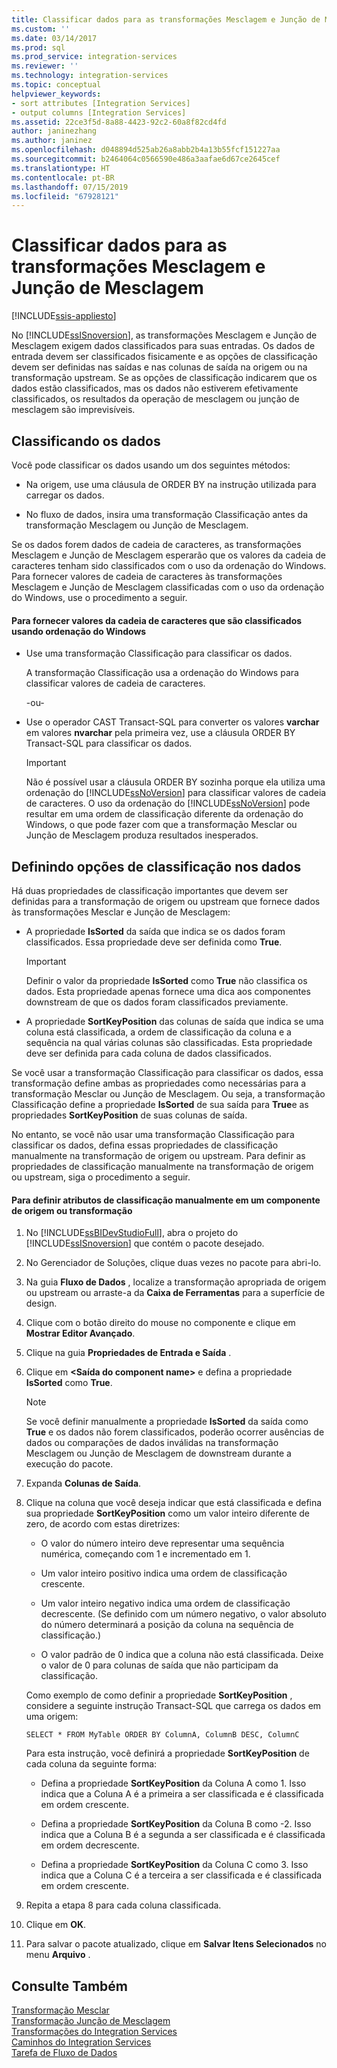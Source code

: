 ```yaml
---
title: Classificar dados para as transformações Mesclagem e Junção de Mesclagem | Microsoft Docs
ms.custom: ''
ms.date: 03/14/2017
ms.prod: sql
ms.prod_service: integration-services
ms.reviewer: ''
ms.technology: integration-services
ms.topic: conceptual
helpviewer_keywords:
- sort attributes [Integration Services]
- output columns [Integration Services]
ms.assetid: 22ce3f5d-8a88-4423-92c2-60a8f82cd4fd
author: janinezhang
ms.author: janinez
ms.openlocfilehash: d048894d525ab26a8abb2b4a13b55fcf151227aa
ms.sourcegitcommit: b2464064c0566590e486a3aafae6d67ce2645cef
ms.translationtype: HT
ms.contentlocale: pt-BR
ms.lasthandoff: 07/15/2019
ms.locfileid: "67928121"
---
```

# <a name="sort-data-for-the-merge-and-merge-join-transformations"></a>Classificar dados para as transformações Mesclagem e Junção de Mesclagem

[!INCLUDE[ssis-appliesto](../../../includes/ssis-appliesto-ssvrpluslinux-asdb-asdw-xxx.md)]


  No [!INCLUDE[ssISnoversion](../../../includes/ssisnoversion-md.md)], as transformações Mesclagem e Junção de Mesclagem exigem dados classificados para suas entradas. Os dados de entrada devem ser classificados fisicamente e as opções de classificação devem ser definidas nas saídas e nas colunas de saída na origem ou na transformação upstream. Se as opções de classificação indicarem que os dados estão classificados, mas os dados não estiverem efetivamente classificados, os resultados da operação de mesclagem ou junção de mesclagem são imprevisíveis.  
  
## <a name="sorting-the-data"></a>Classificando os dados  
 Você pode classificar os dados usando um dos seguintes métodos:  
  
-   Na origem, use uma cláusula de ORDER BY na instrução utilizada para carregar os dados.  
  
-   No fluxo de dados, insira uma transformação Classificação antes da transformação Mesclagem ou Junção de Mesclagem.  
  
 Se os dados forem dados de cadeia de caracteres, as transformações Mesclagem e Junção de Mesclagem esperarão que os valores da cadeia de caracteres tenham sido classificados com o uso da ordenação do Windows. Para fornecer valores de cadeia de caracteres às transformações Mesclagem e Junção de Mesclagem classificadas com o uso da ordenação do Windows, use o procedimento a seguir.  
  
#### <a name="to-provide-string-values-that-are-sorted-by-using-windows-collation"></a>Para fornecer valores da cadeia de caracteres que são classificados usando ordenação do Windows  
  
-   Use uma transformação Classificação para classificar os dados.  
  
     A transformação Classificação usa a ordenação do Windows para classificar valores de cadeia de caracteres.  
  
     -ou-  
  
-   Use o operador CAST Transact-SQL para converter os valores **varchar** em valores **nvarchar** pela primeira vez, use a cláusula ORDER BY Transact-SQL para classificar os dados.  
  
    > [!IMPORTANT]  
    >  Não é possível usar a cláusula ORDER BY sozinha porque ela utiliza uma ordenação do [!INCLUDE[ssNoVersion](../../../includes/ssnoversion-md.md)] para classificar valores de cadeia de caracteres. O uso da ordenação do [!INCLUDE[ssNoVersion](../../../includes/ssnoversion-md.md)] pode resultar em uma ordem de classificação diferente da ordenação do Windows, o que pode fazer com que a transformação Mesclar ou Junção de Mesclagem produza resultados inesperados.  
  
## <a name="setting-sort-options-on-the-data"></a>Definindo opções de classificação nos dados  
 Há duas propriedades de classificação importantes que devem ser definidas para a transformação de origem ou upstream que fornece dados às transformações Mesclar e Junção de Mesclagem:  
  
-   A propriedade **IsSorted** da saída que indica se os dados foram classificados. Essa propriedade deve ser definida como **True**.  
  
    > [!IMPORTANT]  
    >  Definir o valor da propriedade **IsSorted** como **True** não classifica os dados. Esta propriedade apenas fornece uma dica aos componentes downstream de que os dados foram classificados previamente.  
  
-   A propriedade **SortKeyPosition** das colunas de saída que indica se uma coluna está classificada, a ordem de classificação da coluna e a sequência na qual várias colunas são classificadas. Esta propriedade deve ser definida para cada coluna de dados classificados.  
  
 Se você usar a transformação Classificação para classificar os dados, essa transformação define ambas as propriedades como necessárias para a transformação Mesclar ou Junção de Mesclagem. Ou seja, a transformação Classificação define a propriedade **IsSorted** de sua saída para **True**e as propriedades **SortKeyPosition** de suas colunas de saída.  
  
 No entanto, se você não usar uma transformação Classificação para classificar os dados, defina essas propriedades de classificação manualmente na transformação de origem ou upstream. Para definir as propriedades de classificação manualmente na transformação de origem ou upstream, siga o procedimento a seguir.  
  
#### <a name="to-manually-set-sort-attributes-on-a-source-or-transformation-component"></a>Para definir atributos de classificação manualmente em um componente de origem ou transformação  
  
1.  No [!INCLUDE[ssBIDevStudioFull](../../../includes/ssbidevstudiofull-md.md)], abra o projeto do [!INCLUDE[ssISnoversion](../../../includes/ssisnoversion-md.md)] que contém o pacote desejado.  
  
2.  No Gerenciador de Soluções, clique duas vezes no pacote para abri-lo.  
  
3.  Na guia **Fluxo de Dados** , localize a transformação apropriada de origem ou upstream ou arraste-a da **Caixa de Ferramentas** para a superfície de design.  
  
4.  Clique com o botão direito do mouse no componente e clique em **Mostrar Editor Avançado**.  
  
5.  Clique na guia **Propriedades de Entrada e Saída** .  
  
6.  Clique em **\<Saída do component name>** e defina a propriedade **IsSorted** como **True**.  
  
    > [!NOTE]  
    >  Se você definir manualmente a propriedade **IsSorted** da saída como **True** e os dados não forem classificados, poderão ocorrer ausências de dados ou comparações de dados inválidas na transformação Mesclagem ou Junção de Mesclagem de downstream durante a execução do pacote.  
  
7.  Expanda **Colunas de Saída**.  
  
8.  Clique na coluna que você deseja indicar que está classificada e defina sua propriedade **SortKeyPosition** como um valor inteiro diferente de zero, de acordo com estas diretrizes:  
  
    -   O valor do número inteiro deve representar uma sequência numérica, começando com 1 e incrementado em 1.  
  
    -   Um valor inteiro positivo indica uma ordem de classificação crescente.  
  
    -   Um valor inteiro negativo indica uma ordem de classificação decrescente. (Se definido com um número negativo, o valor absoluto do número determinará a posição da coluna na sequência de classificação.)  
  
    -   O valor padrão de 0 indica que a coluna não está classificada. Deixe o valor de 0 para colunas de saída que não participam da classificação.  
  
     Como exemplo de como definir a propriedade **SortKeyPosition** , considere a seguinte instrução Transact-SQL que carrega os dados em uma origem:  
  
     `SELECT * FROM MyTable ORDER BY ColumnA, ColumnB DESC, ColumnC`  
  
     Para esta instrução, você definirá a propriedade **SortKeyPosition** de cada coluna da seguinte forma:  
  
    -   Defina a propriedade **SortKeyPosition** da Coluna A como 1. Isso indica que a Coluna A é a primeira a ser classificada e é classificada em ordem crescente.  
  
    -   Defina a propriedade **SortKeyPosition** da Coluna B como -2. Isso indica que a Coluna B é a segunda a ser classificada e é classificada em ordem decrescente.  
  
    -   Defina a propriedade **SortKeyPosition** da Coluna C como 3. Isso indica que a Coluna C é a terceira a ser classificada e é classificada em ordem crescente.  
  
9. Repita a etapa 8 para cada coluna classificada.  
  
10. Clique em **OK**.  
  
11. Para salvar o pacote atualizado, clique em **Salvar Itens Selecionados** no menu **Arquivo** .  
  
## <a name="see-also"></a>Consulte Também  
 [Transformação Mesclar](../../../integration-services/data-flow/transformations/merge-transformation.md)   
 [Transformação Junção de Mesclagem](../../../integration-services/data-flow/transformations/merge-join-transformation.md)   
 [Transformações do Integration Services](../../../integration-services/data-flow/transformations/integration-services-transformations.md)   
 [Caminhos do Integration Services](../../../integration-services/data-flow/integration-services-paths.md)   
 [Tarefa de Fluxo de Dados](../../../integration-services/control-flow/data-flow-task.md)  
  
  
